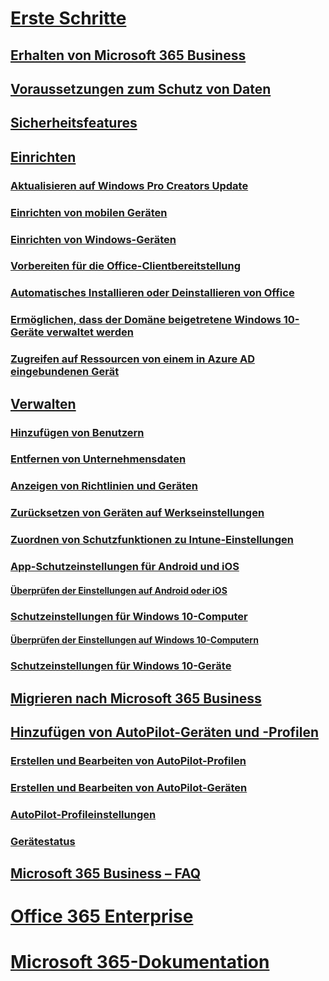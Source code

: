# [Erste Schritte](microsoft-365-business-overview.md)
## [Erhalten von Microsoft 365 Business](get-microsoft-365-business.md)
## [Voraussetzungen zum Schutz von Daten](pre-requisites-for-data-protection.md)
## [Sicherheitsfeatures](security-features.md)
## [Einrichten](set-up.md)
### [Aktualisieren auf Windows Pro Creators Update](upgrade-to-windows-pro-creators-update.md)
### [Einrichten von mobilen Geräten](set-up-mobile-devices.md)
### [Einrichten von Windows-Geräten](set-up-windows-devices.md)
### [Vorbereiten für die Office-Clientbereitstellung](prepare-for-office-client-deployment.md)
### [Automatisches Installieren oder Deinstallieren von Office](auto-install-or-uninstall-office.md)
### [Ermöglichen, dass der Domäne beigetretene Windows 10-Geräte verwaltet werden](manage-windows-devices.md)
### [Zugreifen auf Ressourcen von einem in Azure AD eingebundenen Gerät](access-resources.md)
## [Verwalten](manage.md)
### [Hinzufügen von Benutzern](add-users-m365b.md)
### [Entfernen von Unternehmensdaten](remove-company-data.md)
### [Anzeigen von Richtlinien und Geräten](view-policies-and-devices.md)
### [Zurücksetzen von Geräten auf Werkseinstellungen](reset-devices-to-factory-settings.md)
### [Zuordnen von Schutzfunktionen zu Intune-Einstellungen](map-protection-features-to-intune-settings.md)
### [App-Schutzeinstellungen für Android und iOS](app-protection-settings-for-android-and-ios.md)
#### [Überprüfen der Einstellungen auf Android oder iOS](validate-settings-on-android-or-ios.md)
### [Schutzeinstellungen für Windows 10-Computer](protection-settings-for-windows-10-pcs.md)
#### [Überprüfen der Einstellungen auf Windows 10-Computern](validate-settings-on-windows-10-pcs.md)
### [Schutzeinstellungen für Windows 10-Geräte](protection-settings-for-windows-10-devices.md)
## [Migrieren nach Microsoft 365 Business](migrate-to-microsoft-365-business.md)
## [Hinzufügen von AutoPilot-Geräten und -Profilen](add-autopilot-devices-and-profile.md)
### [Erstellen und Bearbeiten von AutoPilot-Profilen](create-and-edit-autopilot-profiles.md)
### [Erstellen und Bearbeiten von AutoPilot-Geräten](create-and-edit-autopilot-devices.md)
### [AutoPilot-Profileinstellungen](autopilot-profile-settings.md)
### [Gerätestatus](device-states.md)
## [Microsoft 365 Business – FAQ](support/microsoft-365-business-faqs.md)
# [Office 365 Enterprise](https://docs.microsoft.com/office365/enterprise)
# [Microsoft 365-Dokumentation](https://docs.microsoft.com/microsoft-365)